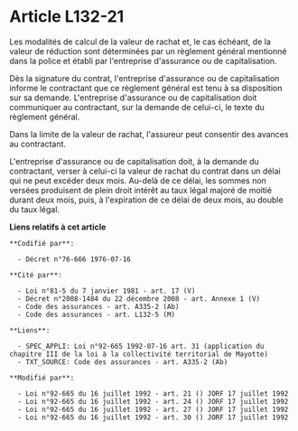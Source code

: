 # Article L132-21

Les modalités de calcul de la valeur de rachat et, le cas échéant, de la valeur de réduction sont déterminées par un
règlement général mentionné dans la police et établi par l'entreprise d'assurance ou de capitalisation.

Dès la signature du contrat, l'entreprise d'assurance ou de capitalisation informe le contractant que ce règlement général
est tenu à sa disposition sur sa demande. L'entreprise d'assurance ou de capitalisation doit communiquer au contractant, sur
la demande de celui-ci, le texte du règlement général.

Dans la limite de la valeur de rachat, l'assureur peut consentir des avances au contractant.

L'entreprise d'assurance ou de capitalisation doit, à la demande du contractant, verser à celui-ci la valeur de rachat du
contrat dans un délai qui ne peut excéder deux mois. Au-delà de ce délai, les sommes non versées produisent de plein droit
intérêt au taux légal majoré de moitié durant deux mois, puis, à l'expiration  de ce délai de deux mois, au double du taux
légal.

**Liens relatifs à cet article**

	**Codifié par**:

	  - Décret n°76-666 1976-07-16

	**Cité par**:

	  - Loi n°81-5 du 7 janvier 1981 - art. 17 (V)
	  - Décret n°2008-1484 du 22 décembre 2008 - art. Annexe 1 (V)
	  - Code des assurances - art. A335-2 (Ab)
	  - Code des assurances - art. L132-5 (M)

	**Liens**:

	  - SPEC_APPLI: Loi n°92-665 1992-07-16 art. 31 (application du chapitre III de la loi à la collectivité territorial de Mayotte)
	  - TXT_SOURCE: Code des assurances - art. A335-2 (Ab)

	**Modifié par**:

	  - Loi n°92-665 du 16 juillet 1992 - art. 21 () JORF 17 juillet 1992
	  - Loi n°92-665 du 16 juillet 1992 - art. 24 () JORF 17 juillet 1992
	  - Loi n°92-665 du 16 juillet 1992 - art. 27 () JORF 17 juillet 1992
	  - Loi n°92-665 du 16 juillet 1992 - art. 30 () JORF 17 juillet 1992
